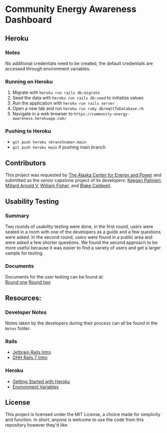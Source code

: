 # Community Energy Awareness Dashboard


## Heroku

### Notes

No additional credentials need to be created, the default credentials are accessed through environment variables.

### Running on Heroku

1. Migrate with `heroku run rails db:migrate`
2. Seed the data with `heroku run rails db:seed` to initialize values
3. Run the application with `heroku run rails server`
4. Open a new tab and run `heroku run ruby db/mqttToDatabase.rb`
5. Navigate in a web browser to `https://community-energy-awareness.herokuapp.com/`

### Pushing to Heroku

- `git push heroku <branchname>:main`
- `git push heroku main` if pushing main branch

## Contributors

This project was requested by [The Alaska Center for Energy and Power](https://acep.uaf.edu) and submitted as the senior capstone project of its developers:
[Keegan Palmieri](https://github.com/fkpalmieri),
[Millard Arnold V](https://github.com/imthegngrbrdmn),
[William Fisher](https://github.com/willis240), and
[Blake Caldwell](https://github.com/AlaskaBlake).  

## Usability Testing

### Summary

Two rounds of usability testing were done, in the first round, users were seated in a room with one of the developers as a guide and a few questions were asked. 
In the second round, users were found in a public area and were asked a few shorter questions. 
We found the second approach to be more useful because it was easier to find a variety of users and get a larger sample for testing.

### Documents

Documents for the user testing can be found at:  
[Round one](https://docs.google.com/document/d/1IjwkGfpJFuuxrjMxiqrntTCFDunrHdIoWV2r9a3TOEc/edit?usp=sharing)
[Round two](https://docs.google.com/document/d/1jXWgM-x3liAdJHPXROjwuCtoEXi4jAzzFc-m_4uZj2k/edit?usp=sharing)

## Resources:

### Developer Notes

Notes taken by the developers during their process can all be found in the `Notes` folder.

### Rails

- [Jetbrain Rails Intro](https://www.jetbrains.com/help/ruby/create-and-run-your-first-project.html#create_controller_view) 
- [DHH Rails 7 Intro](https://www.youtube.com/watch?v=mpWFrUwAN88)

### Heroku

- [Getting Started with Heroku](https://devcenter.heroku.com/articles/getting-started-with-rails7)
- [Environment Variables](https://devcenter.heroku.com/articles/config-vars)


## License

This project is licensed under the MIT License, a choice made for simplicity and function. In short, anyone is welcome to use the code from this repository however they'd like.
